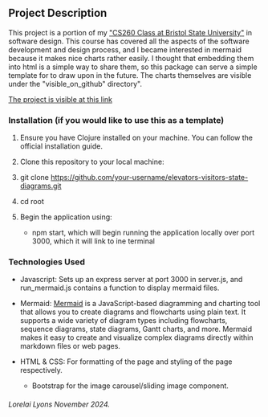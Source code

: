 ## __Project Description__

This project is a portion of my ["CS260 Class at Bristol State University"](http://cisweb.bristolcc.edu/~ik/) in software design. This course has covered all the aspects of the software development and design process, and I became interested in mermaid because it makes nice charts rather easily. I thought that embedding them into html is a simple way to share them, so this package can serve a simple template for to draw upon in the future. The charts themselves are visible under the "visible_on_github" directory".
  
[The project is visible at this link](https://thefakelorlyons.github.io/elevators-visitors-state-diagrams/)

### __Installation (if you would like to use this as a template)__

1. Ensure you have Clojure installed on your machine. You can follow the official installation guide.

2. Clone this repository to your local machine:

3. git clone https://github.com/your-username/elevators-visitors-state-diagrams.git

4. cd root

5. Begin the application using:
    - npm start, which will begin running the application locally over port 3000, which it will link to ine terminal

### __Technologies Used__

- Javascript: Sets up an express server at port 3000 in server.js, and run_mermaid.js contains a function to display mermaid files.

- Mermaid: [Mermaid](https://mermaid-js.github.io/mermaid/#/) is a JavaScript-based diagramming and charting tool that allows you to create diagrams and flowcharts using plain text. It supports a wide variety of diagram types including flowcharts, sequence diagrams, state diagrams, Gantt charts, and more. Mermaid makes it easy to create and visualize complex diagrams directly within markdown files or web pages.

- HTML & CSS: For formatting of the page and styling of the page respectively.
    - Bootstrap for the image carousel/sliding image component.

###### Lorelai Lyons November 2024.